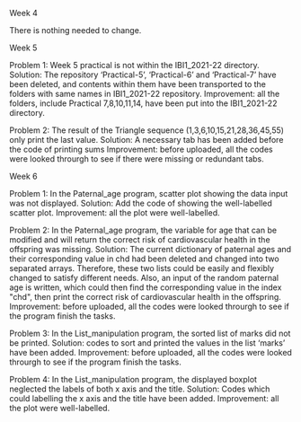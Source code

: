 Week 4

There is nothing needed to change.



Week 5

Problem 1: Week 5 practical is not within the IBI1_2021-22 directory. 
Solution: The repository ‘Practical-5’, ‘Practical-6’ and ‘Practical-7’ have been deleted, and contents within them have been transported to the folders with same names in IBI1_2021-22 repository.
Improvement: all the folders, include Practical 7,8,10,11,14, have been put into the IBI1_2021-22 directory.

Problem 2: The result of the Triangle sequence (1,3,6,10,15,21,28,36,45,55) only print the last value. 
Solution: A necessary tab has been added before the code of printing sums
Improvement: before uploaded, all the codes were looked throurgh to see if there were missing or redundant tabs.


Week 6

Problem 1: In the Paternal_age program, scatter plot showing the data input was not displayed.
Solution: Add the code of showing the well-labelled scatter plot.
Improvement: all the plot were well-labelled.

Problem 2: In the Paternal_age program, the variable for age that can be modified and will return the correct risk of cardiovascular health in the offspring was missing. 
Solution: The current dictionary of paternal ages and their corresponding value in chd had been deleted and changed into two separated arrays. Therefore, these two lists could be easily and flexibly changed to satisfy different needs. Also, an input of the random paternal age is written, which could then find the corresponding value in the index "chd", then print the correct risk of cardiovascular health in the offspring.
Improvement: before uploaded, all the codes were looked throurgh to see if the program finish the tasks.

Problem 3: In the List_manipulation program, the sorted list of marks did not be printed.
Solution: codes to sort and printed the values in the list ‘marks’ have been added.
Improvement: before uploaded, all the codes were looked throurgh to see if the program finish the tasks.

Problem 4: In the List_manipulation program, the displayed boxplot neglected the labels of both x axis and the title. 
Solution: Codes which could labelling the x axis and the title have been added.
Improvement: all the plot were well-labelled.


